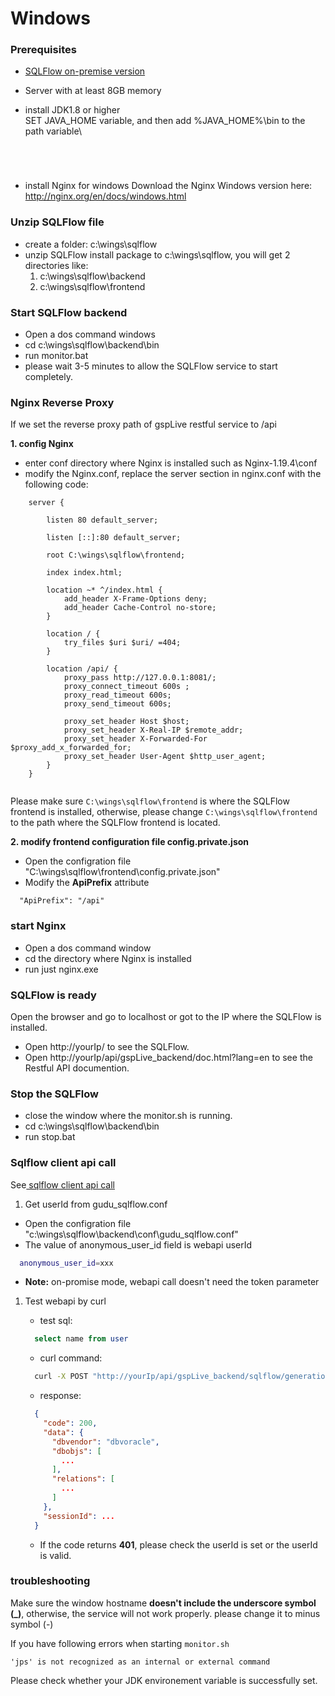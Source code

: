 # Windows

### Prerequisites

* [SQLFlow on-premise version](https://www.gudusoft.com/sqlflow-on-premise-version/)
* Server with at least 8GB memory
*   install JDK1.8 or higher\
    SET JAVA\_HOME variable, and then add %JAVA\_HOME%\bin to the path variable\


    <figure><img src="../../.gitbook/assets/图片.png" alt=""><figcaption></figcaption></figure>



    <figure><img src="../../.gitbook/assets/图片 (1).png" alt=""><figcaption></figcaption></figure>



    <figure><img src="../../.gitbook/assets/图片 (2).png" alt=""><figcaption></figcaption></figure>



    <figure><img src="../../.gitbook/assets/图片 (3).png" alt=""><figcaption></figcaption></figure>
* install Nginx for windows Download the Nginx Windows version here: http://nginx.org/en/docs/windows.html

### Unzip SQLFlow file

* create a folder: c:\wings\sqlflow
* unzip SQLFlow install package to c:\wings\sqlflow, you will get 2 directories like:
  1. c:\wings\sqlflow\backend
  2. c:\wings\sqlflow\frontend

### Start SQLFlow backend

* Open a dos command windows
* cd c:\wings\sqlflow\backend\bin
* run monitor.bat
* please wait 3-5 minutes to allow the SQLFlow service to start completely.

### Nginx Reverse Proxy

If we set the reverse proxy path of gspLive restful service to /api

**1. config Nginx**

* enter conf directory where Nginx is installed such as Nginx-1.19.4\conf
* modify the Nginx.conf, replace the server section in nginx.conf with the following code:

```
	server {

		listen 80 default_server;

		listen [::]:80 default_server;

		root C:\wings\sqlflow\frontend;

		index index.html;
		
		location ~* ^/index.html {
			add_header X-Frame-Options deny;
			add_header Cache-Control no-store;
		}

		location / {
			try_files $uri $uri/ =404;
		}
	
		location /api/ {
			proxy_pass http://127.0.0.1:8081/;
			proxy_connect_timeout 600s ;
			proxy_read_timeout 600s;
			proxy_send_timeout 600s;
		
			proxy_set_header Host $host;
			proxy_set_header X-Real-IP $remote_addr;
			proxy_set_header X-Forwarded-For $proxy_add_x_forwarded_for;
			proxy_set_header User-Agent $http_user_agent;  
		}
	}
	
```

Please make sure `C:\wings\sqlflow\frontend` is where the SQLFlow frontend is installed, otherwise, please change `C:\wings\sqlflow\frontend` to the path where the SQLFlow frontend is located.

**2. modify frontend configuration file config.private.json**

* Open the configration file "C:\wings\sqlflow\frontend\config.private.json"
* Modify the **ApiPrefix** attribute

```
  "ApiPrefix": "/api"
```

### start Nginx

* Open a dos command window
* cd the directory where Nginx is installed
* run just nginx.exe

### SQLFlow is ready

Open the browser and go to localhost or got to the IP where the SQLFlow is installed.

* Open http://yourIp/ to see the SQLFlow.
* Open http://yourIp/api/gspLive\_backend/doc.html?lang=en to see the Restful API documention.

### Stop the SQLFlow

* close the window where the monitor.sh is running.
* cd c:\wings\sqlflow\backend\bin
* run stop.bat

### Sqlflow client api call

See[ sqlflow client api call](../../3.-api-docs/using-the-rest-api.md)

1. Get userId from gudu\_sqlflow.conf

* Open the configration file "c:\wings\sqlflow\backend\conf\gudu\_sqlflow.conf"
* The value of anonymous\_user\_id field is webapi userId

```bash
  anonymous_user_id=xxx
```

* **Note:** on-promise mode, webapi call doesn't need the token parameter

1.  Test webapi by curl

    * test sql:

    ```sql
      select name from user
    ```

    * curl command:

    ```bash
      curl -X POST "http://yourIp/api/gspLive_backend/sqlflow/generation/sqlflow" -H "accept:application/json;charset=utf-8" -F "userId=YOUR USER ID HERE" -F  "dbvendor=dbvoracle" -F "sqltext=select name from user"
    ```

    * response:

    ```json
      {
        "code": 200,
        "data": {
          "dbvendor": "dbvoracle",
          "dbobjs": [
            ...
          ],
          "relations": [
            ...
          ]
        },
        "sessionId": ...
      }
    ```

    * If the code returns **401**, please check the userId is set or the userId is valid.

### troubleshooting

Make sure the window hostname **doesn't include the underscore symbol (\_)**, otherwise, the service will not work properly. please change it to minus symbol (-)

If you have following errors when starting `monitor.sh`

```
'jps' is not recognized as an internal or external command
```

Please check whether your JDK environement variable is successfully set. &#x20;
